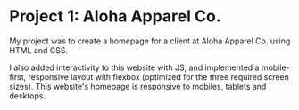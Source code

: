 # Project 1: Aloha Apparel Co.

My project was to create a homepage for a client at Aloha Apparel Co. using HTML and CSS.

I also added interactivity to this website with JS, and implemented a mobile-first, responsive layout with flexbox (optimized for the three required screen sizes). This website's homepage is responsive to mobiles, tablets and desktops.
